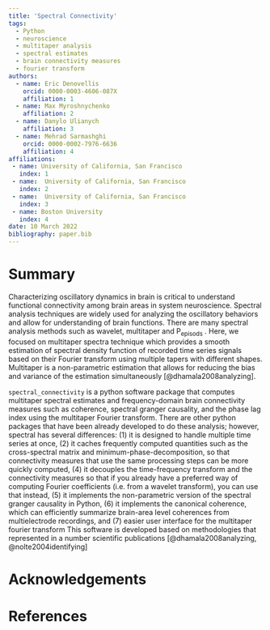 ```yaml
---
title: 'Spectral Connectivity'
tags:
  - Python
  - neuroscience
  - multitaper analysis
  - spectral estimates
  - brain connectivity measures
  - fourier transform
authors:
  - name: Eric Denovellis
    orcid: 0000-0003-4606-087X
    affiliation: 1
  - name: Max Myroshnychenko
    affiliation: 2
  - name: Danylo Ulianych
    affiliation: 3
  - name: Mehrad Sarmashghi
    orcid: 0000-0002-7976-6636
    affiliation: 4
affiliations:
 - name: University of California, San Francisco
   index: 1
 - name:  University of California, San Francisco
   index: 2
 - name:  University of California, San Francisco
   index: 3
 - name: Boston University 
   index: 4
date: 10 March 2022
bibliography: paper.bib
---
```


# Summary

Characterizing oscillatory dynamics in brain is critical to understand functional connectivity among brain areas in system neuroscience. Spectral analysis techniques are widely used for analyzing the oscillatory behaviors and allow for understanding of brain functions. There are many spectral analysis methods such as wavelet, multitaper and P<sub>episods</sub> . Here, we focused on multitaper spectra technique which provides a smooth estimation of spectral density function of recorded time series signals based on their Fourier transform using multiple tapers with different shapes. Multitaper is a non-parametric estimation that allows for reducing the bias and variance of the estimation simultaneously [@dhamala2008analyzing]. 

`spectral_connectivity` is a python software package that computes multitaper spectral estimates and frequency-domain brain connectivity measures such as coherence, spectral granger causality, and the phase lag index using the multitaper Fourier transform. There are other python packages that have been already developed to do these analysis; however, spectral has several differences: (1) it is designed to handle multiple time series at once, (2) it caches frequently computed quantities such as the cross-spectral matrix and minimum-phase-decomposition, so that connectivity measures that use the same processing steps can be more quickly computed,
(4) it decouples the time-frequency transform and the connectivity measures so that if you already have a preferred way of computing Fourier coefficients (i.e. from a wavelet transform), you can use that instead, (5) it implements the non-parametric version of the spectral granger causality in Python, (6) it implements the canonical coherence, which can efficiently summarize brain-area level coherences from multielectrode recordings, and (7) easier user interface for the multitaper fourier transform
This software is developed based on methodologies that represented in a number scientific publications [@dhamala2008analyzing, @nolte2004identifying]


# Acknowledgements


# References
